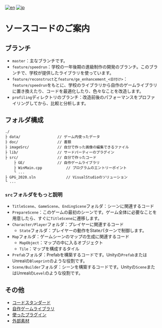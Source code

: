 [![en](https://img.shields.io/badge/lang-en-red.svg)](./SourceCodeGuide.md)
[![jp](https://img.shields.io/badge/lang-jp-green.svg)](./SourceCodeGuide.jp.md)

# ソースコードのご案内

## ブランチ

* `master`：主なブランチです。
* `feature/speedrun`：学校の一年後期の進級制作の開発のブランチ。このブランチで、学校が提供したライブラリを使っています。
* `feature/reconstruct`と`feature/ge_enhancement_<日付け>`：`feature/speedrun`をもとに、学校のライブラリから自作のゲームライブラリに置き換えたり、コードを最適化したり、色々なことを改造します。
* `profiling`ディレクトリのブランチ：改造前後のパフォーマンスをプロファイリングしてから、比較と分析します。

## フォルダ構成

```
./
├ data/					// ゲーム内使ったデータ
├ doc/					// 書類
├ imageSrc/				// 自分で作った画像の編集できるファイル
├ lib/					// サードパーティーのプラグイン
├ src/					// 自分で作ったコード
    ├ GE/				// 自作ゲームライブラリ
    ├ WinMain.cpp			// プログラムのエントリーポイント
    └ ...
├ GPG_2020.sln				// VisualStudioのソリューション
└ ...
```

### `src`フォルダをもっと説明

* `TitleScene`、`GameScene`、`EndingScene`フォルダ：シーンに関連するコード
* `PrepareScene`：このゲームの最初のシーンです。ゲーム全体に必要なことを用意したら、すぐに`TitleScene`に遷移します。
* `Character/Player`フォルダ：プレイヤーに関連するコード
	* `State`フォルダ：プレイヤーの動作をStateパターンで制御します。
* `Map`フォルダ：ゲームシーンのマップの生成に関連するコード
	* `MapObject`：マップの中に入るオブジェクト
	* `Tile`：マップを構成するタイル
* `Prefab`フォルダ：Prefabを構築するコードです。Unityの`Prefab`またはUnrealの`Blueprint`のような役割です。
* `Scene/Builder`フォルダ：シーンを構築するコードです。Unityの`Scene`またはUnrealの`Level`のような役割です。

## その他

* [コードスタンダード](./CodeStandard.jp.md)
* [自作ゲームライブラリ](./GameLibraryDetails.jp.md)
* [使ったプラグイン](./PluginDependency.jp.md)
* [外部素材](./ExternalResources.jp.md)